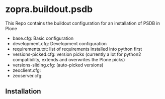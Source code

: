 # zopra.buildout.psdb

This Repo contains the buildout configuration for an installation of  PSDB in Plone

* base.cfg: Basic configuration
* development.cfg: Development configuration
* requirements.txt: list of requirements installed into python first
* versions-picked.cfg: version picks (currently a lot for python2 compatibility, extends and overwrites the Plone picks)
* versions-sliding.cfg: (auto-picked versions)
* zeoclient.cfg:
* zeoserver.cfg:

## Installation

<TODO>
